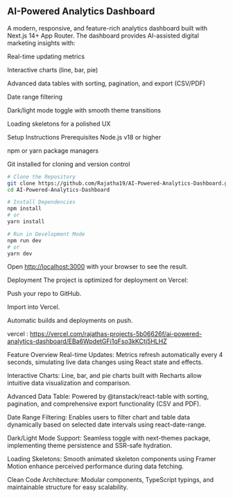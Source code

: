 ## AI-Powered Analytics Dashboard
A modern, responsive, and feature-rich analytics dashboard built with Next.js 14+ App Router. The dashboard provides AI-assisted digital marketing insights with:

Real-time updating metrics

Interactive charts (line, bar, pie)

Advanced data tables with sorting, pagination, and export (CSV/PDF)

Date range filtering

Dark/light mode toggle with smooth theme transitions

Loading skeletons for a polished UX

Setup Instructions
Prerequisites
Node.js v18 or higher

npm or yarn package managers

Git installed for cloning and version control

```bash
# Clone the Repository
git clone https://github.com/Rajatha19/AI-Powered-Analytics-Dashboard.git
cd AI-Powered-Analytics-Dashboard

# Install Dependencies
npm install
# or
yarn install

# Run in Development Mode
npm run dev
# or
yarn dev

```

Open [http://localhost:3000](http://localhost:3000) with your browser to see the result.

Deployment
The project is optimized for deployment on Vercel:

Push your repo to GitHub.

Import into Vercel.

Automatic builds and deployments on push.

vercel : https://vercel.com/rajathas-projects-5b06626f/ai-powered-analytics-dashboard/EBa6WpdetGFi1qFso3kKCtj5HLHZ

Feature Overview
Real-time Updates: Metrics refresh automatically every 4 seconds, simulating live data changes using React state and effects.

Interactive Charts: Line, bar, and pie charts built with Recharts allow intuitive data visualization and comparison.

Advanced Data Table: Powered by @tanstack/react-table with sorting, pagination, and comprehensive export functionality (CSV and PDF).

Date Range Filtering: Enables users to filter chart and table data dynamically based on selected date intervals using react-date-range.

Dark/Light Mode Support: Seamless toggle with next-themes package, implementing theme persistence and SSR-safe hydration.

Loading Skeletons: Smooth animated skeleton components using Framer Motion enhance perceived performance during data fetching.

Clean Code Architecture: Modular components, TypeScript typings, and maintainable structure for easy scalability.

